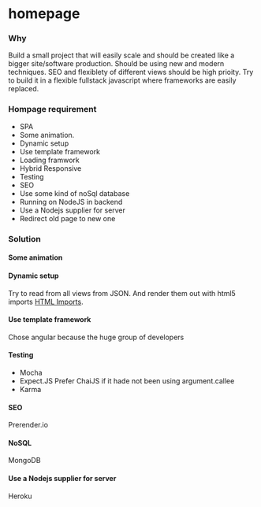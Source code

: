 homepage
========

### Why
Build a small project that will easily scale and should be created like a bigger site/software production. Should be using new and modern techniques. SEO and flexiblety of different views should be high prioity. Try to build it in a flexible fullstack javascript where frameworks are easily replaced. 

### Hompage requirement
* SPA 
* Some animation.
* Dynamic setup
* Use template framework
* Loading framwork
* Hybrid Responsive
* Testing
* SEO
* Use some kind of noSql database
* Running on NodeJS in backend
* Use a Nodejs supplier for server
* Redirect old page to new one 

### Solution
#### Some animation
#### Dynamic setup 
Try to read from all views from JSON. And render them out with html5 imports [HTML Imports](http://www.html5rocks.com/en/tutorials/webcomponents/imports/).

#### Use template framework
Chose angular because the huge group of developers
#### Testing
* Mocha
* Expect.JS Prefer ChaiJS if it hade not been using argument.callee
* Karma

#### SEO
Prerender.io
#### NoSQL
MongoDB
#### Use a Nodejs supplier for server
Heroku
